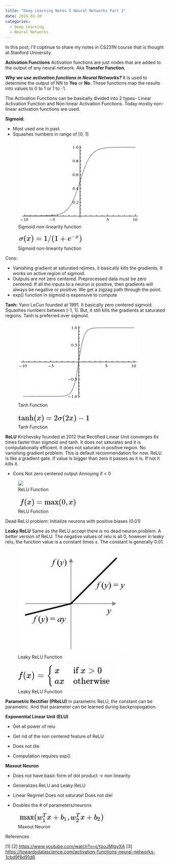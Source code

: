 ```yaml
---
title: "Deep Learning Notes 5 Neural Networks Part 2"
date: 2018-03-30
categories: 
  - Deep Learning
  - Neural Networks
---
```


In this post, I'll coptinue to share my notes in CS231N course that is thought at Stanford University. 

**Activation Functions**
Activation functions are just nodes that are added to the output of any neural network. Aka **Transfer Function**. 

***Why we use activation functions in Neural Networks?***
It is used to determine the output of NN to **Yes** or **No**. These functions map the results into values to 0 to 1 or 1 to -1. 

The Activation Functions can be basically divided into 2 types- Linear Activation Function and Non-linear Activation Functions. Today mostly non-linear activation functions are used. 

**Sigmoid:**
- Most used one in past. 
- Squashes numbers in range of [0, 1]

<figure>
    <a href="/assets/images/sigmoid.jpeg"><img src="/assets/images/sigmoid.jpeg"></a>
    <figcaption>Sigmoid non-linearity function</figcaption>
</figure>

<figure>
    <a href="/assets/images/sigmoid_function.jpeg"><img src="/assets/images/sigmoid_function.jpeg"></a>
    <figcaption>Sigmoid non-linearity function</figcaption>
</figure>

Cons:
- Vanishing gradient at saturated rejimes, it basically kills the gradients. It works on active region of sigmoid. 
- Outputs are not zero centered. Preprocessed data must be zero centered. If all the inputs to a neuron is positive, then gradients will always be negative or positive. We get a zigzag path through the point.
- exp() function in sigmoid is expensive to compute


**Tanh:**
Yann LeCun founded at 1991. It basically zero centered sigmoid. Squashes numbers between [-1, 1]. But, it still kills the gradients at saturated regions. Tanh is preferred over sigmoid. 

<figure>
    <a href="/assets/images/tanh.jpeg"><img src="/assets/images/tanh.jpeg"></a>
    <figcaption>Tanh Function</figcaption>
</figure>

<figure>
    <a href="/assets/images/tanh_function.jpeg"><img src="/assets/images/tanh_function.jpeg"></a>
    <figcaption>Tanh Function</figcaption>
</figure>

**ReLU**
Krizhevsky founded at 2012 that Rectified Linear Unit converges 6x times faster than sigmoid and tanh. It does not saturates and it is computationally efficient. It does not saturate in positive region. No vanishing gradient problem. This is default recommendation for now. ReLU is like a gradient gate. If value is bigger than zero it passes as it is. If not it kills it.

- Cons
Not zero centered output
Annoying if < 0

<figure>
    <a href="/assets/images/relu.jpeg"><img src="/assets/images/relu.jpeg"></a>
    <figcaption>ReLU Function</figcaption>
</figure>

<figure>
    <a href="/assets/images/relu_function.jpeg"><img src="/assets/images/relu_function.jpeg"></a>
    <figcaption>ReLU Function</figcaption>
</figure>

Dead ReLU problem: 
Initialize neurons with positive biases (0.01)

**Leaky ReLU**
Same as the ReLU accept there is no dead neuron problem. A better version of ReLU. The negative values of relu is all 0, however in leaky relu, the function value is a constant times x. The constant is generally 0.01. 

<figure>
    <a href="/assets/images/leaky_relu.jpeg"><img src="/assets/images/leaky_relu.jpeg"></a>
    <figcaption>Leaky ReLU Function</figcaption>
</figure>

<figure>
    <a href="/assets/images/leaky_relu_function.svg"><img src="/assets/images/leaky_relu_function.svg"></a>
    <figcaption>Leaky ReLU Function</figcaption>
</figure>

**Parametric Rectifier (PReLU)**
In parametric ReLU, the constant can be parametric. And that parameter can be learned during backpropogation. 

**Exponential Linear Unit (ELU)**
- Get all power of relu
- Get rid of the non centered feature of ReLU
- Does not die

- Computation requires exp()

**Maxout Neuron**
- Does not have basic form of dot product -> non linearity
- Generalizes ReLU and Leaky ReLU
- Linear Regime! Does not saturate! Does not die!

- Doubles the # of parameters/neurons

<figure>
    <a href="/assets/images/maxout.jpeg"><img src="/assets/images/maxout.jpeg"></a>
    <figcaption>Maxout Neuron</figcaption>
</figure>

References 

[1] 
[2] https://www.youtube.com/watch?v=gYpoJMlgyXA
[3] https://towardsdatascience.com/activation-functions-neural-networks-1cbd9f8d91d6
